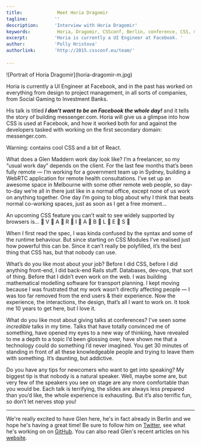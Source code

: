```yaml
---
title:             Meet Horia Dragomir 
tagline:          ''
description:      'Interview with Horia Dragomir'
keywords:          Horia, Dragomir, CSSconf, Berlin, conference, CSS, modules
excerpt:          'Horia is currently a UI Engineer at Facebook. '
author:           'Polly Hristova'
authorlink:       'http://2015.cssconf.eu/team/'

---
```


<div class="blog-img blog-img--center">
  ![Portrait of Horia Dragomir](horia-dragomir-m.jpg)
</div>

Horia is currently a UI Engineer at Facebook, and in the past has worked on everything from design to project management, in all sorts of companies, from Social Gaming to Investment Banks. 

His talk is titled _**I don't want to be on Facebook the whole day!**_ and it tells the story of building messenger.com. Horia will give us a glimpse into how CSS is used at Facebook, and how it worked both for and against the developers tasked with working on the first secondary domain: messenger.com. 

Warning: contains cool CSS and a bit of React.

<span class="strong-border">
<span class="strong-border">What does a Glen Maddern work day look like?</span>
I’m a freelancer, so my “usual work day” depends on the client. For the last few months that’s been fully remote — I’m working for a government team up in Sydney, building a WebRTC application for remote health consultations. I’ve set up an awesome space in Melbourne with some other remote web people, so day-to-day we’re all in there just like in a normal office, except none of us work on anything together. One day I’m going to blog about why I think that beats normal co-working spaces, just as soon as I get a free moment...

<span class="strong-border">An upcoming CSS feature you can’t wait to see widely supported by browsers is...</span>
👏 V 👏 A 👏 R 👏 I 👏 A 👏 B 👏 L 👏 E 👏 S 👏

When I first read the spec, I was kinda confused by the syntax and some of the runtime behaviour. But since starting on CSS Modules I’ve realised just how powerful this can be. Since it can’t really be polyfilled, it’s the best thing that CSS has, but that nobody can use.

<span class="strong-border">What’s do you like most about your job?</span>
Before I did CSS, before I did anything front-end, I did back-end Rails stuff. Databases, dev-ops, that sort of thing. Before that I didn’t even work on the web. I was building mathematical modelling software for transport planning. I kept moving because I was frustrated that my work wasn’t directly affecting people — I was too far removed from the end users & their experience. Now the experience, the interactions, the design, that’s all I want to work on. It took me 10 years to get here, but I love it.

<span class="strong-border">What do you like most about giving talks at conferences?</span>
I’ve seen some *incredible* talks in my time. Talks that have totally convinced me of something, have opened my eyes to a new way of thinking, have revealed to me a depth to a topic I’d been glossing over, have shown me that a technology could do something I’d never imagined. You get 30 minutes of standing in front of all these knowledgeable people and trying to leave them with something. It’s daunting, but addictive.

<span class="strong-border">Do you have any tips for newcomers who want to get into speaking?</span>
My biggest tip is that nobody is a natural speaker. Well, maybe some are, but very few of the speakers you see on stage are any more comfortable than you would be. Each talk is terrifying, the slides are always less prepared than you’d like, the whole experience is exhausting. But it’s also terrific fun, so don’t let nerves stop you!
<hr>

We're really excited to have Glen here, he's in fact already in Berlin and we hope he's having a great time! Be sure to follow him on [Twitter](https://twitter.com/glenmaddern), see what he's working on on [GitHub](https://github.com/geelen). You can also read Glen's recent articles on his [website](http://glenmaddern.com/articles).

